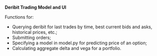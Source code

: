 **Deribit Trading Model and UI**

Functions for:
- Querying deribit for last trades by time, best current bids and asks, historical prices, etc.;
- Submitting orders;
- Specifying a model in model.py for predicting price of an option;
- Calculating aggregate delta and vega for a portfolio.


